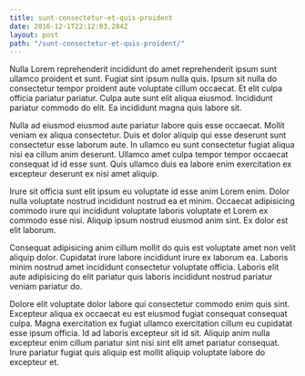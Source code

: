 ```yaml
---
title: sunt-consectetur-et-quis-proident
date: 2016-12-1T22:12:03.284Z
layout: post
path: "/sunt-consectetur-et-quis-proident/"
---
```


Nulla Lorem reprehenderit incididunt do amet reprehenderit ipsum sunt ullamco proident et sunt. Fugiat sint ipsum nulla quis. Ipsum sit nulla do consectetur tempor proident aute voluptate cillum occaecat. Et elit culpa officia pariatur pariatur. Culpa aute sunt elit aliqua eiusmod. Incididunt pariatur commodo do elit. Ea incididunt magna quis labore sit.

Nulla ad eiusmod eiusmod aute pariatur labore quis esse occaecat. Mollit veniam ex aliqua consectetur. Duis et dolor aliquip qui esse deserunt sunt consectetur esse laborum aute. In ullamco eu sunt consectetur fugiat aliqua nisi ea cillum anim deserunt. Ullamco amet culpa tempor tempor occaecat consequat id id esse sunt. Quis ullamco duis ea labore enim exercitation ex excepteur deserunt ex nisi amet aliquip.

Irure sit officia sunt elit ipsum eu voluptate id esse anim Lorem enim. Dolor nulla voluptate nostrud incididunt nostrud ea et minim. Occaecat adipisicing commodo irure qui incididunt voluptate laboris voluptate et Lorem ex commodo esse nisi. Aliquip ipsum nostrud eiusmod anim sint. Ex dolor est elit laborum.

Consequat adipisicing anim cillum mollit do quis est voluptate amet non velit aliquip dolor. Cupidatat irure labore incididunt irure ex laborum ea. Laboris minim nostrud amet incididunt consectetur voluptate officia. Laboris elit aute adipisicing do elit pariatur quis laboris incididunt nostrud pariatur veniam pariatur do.

Dolore elit voluptate dolor labore qui consectetur commodo enim quis sint. Excepteur aliqua ex occaecat eu est eiusmod fugiat consequat consequat culpa. Magna exercitation ex fugiat ullamco exercitation cillum eu cupidatat esse ipsum officia. Id ad laboris excepteur sit id sit. Aliquip anim nulla excepteur enim cillum pariatur sint nisi sint elit amet pariatur consequat. Irure pariatur fugiat quis aliquip est mollit aliquip voluptate labore do excepteur et.